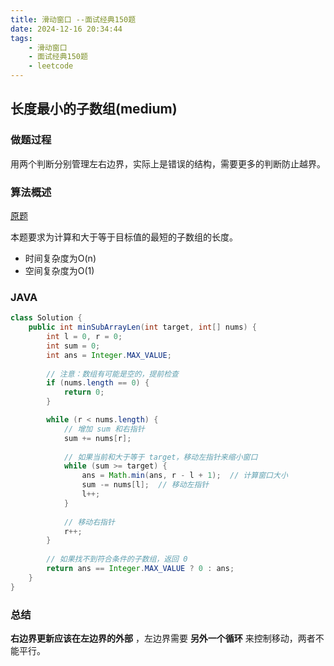 ```yaml
---
title: 滑动窗口 --面试经典150题
date: 2024-12-16 20:34:44
tags:
    - 滑动窗口
    - 面试经典150题
    - leetcode
---
```


## 长度最小的子数组(medium)
### 做题过程
用两个判断分别管理左右边界，实际上是错误的结构，需要更多的判断防止越界。

### 算法概述
[原题](https://leetcode.cn/problems/minimum-size-subarray-sum/description/?envType=study-plan-v2&envId=top-interview-150)

本题要求为计算和大于等于目标值的最短的子数组的长度。
- 时间复杂度为O(n)
- 空间复杂度为O(1)

### JAVA
```java
class Solution {
    public int minSubArrayLen(int target, int[] nums) {
        int l = 0, r = 0;
        int sum = 0; 
        int ans = Integer.MAX_VALUE;
        
        // 注意：数组有可能是空的，提前检查
        if (nums.length == 0) {
            return 0;
        }

        while (r < nums.length) {
            // 增加 sum 和右指针
            sum += nums[r];
            
            // 如果当前和大于等于 target，移动左指针来缩小窗口
            while (sum >= target) {
                ans = Math.min(ans, r - l + 1);  // 计算窗口大小
                sum -= nums[l];  // 移动左指针
                l++;
            }
            
            // 移动右指针
            r++;
        }
        
        // 如果找不到符合条件的子数组，返回 0
        return ans == Integer.MAX_VALUE ? 0 : ans;
    }
}
```

### 总结
**右边界更新应该在左边界的外部** ，左边界需要 **另外一个循环** 来控制移动，两者不能平行。


 
